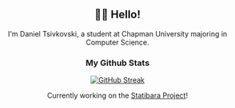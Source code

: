 <div align="center">

## 🙋‍♂️ Hello!

I'm Daniel Tsivkovski, a student at Chapman University majoring in Computer Science. 

### My Github Stats
  
<!-- [![Daniel Tsivkovski's GitHub stats](https://github-readme-stats.vercel.app/api?username=dtsivkovski&show_icons=true&theme=transparent&hide_border=true)](https://github.com/dtsivkovski) -->

[![GitHub Streak](https://streak-stats.demolab.com?user=dtsivkovski&theme=transparent&hide_border=true&fire=EB5454&stroke=EB5454&currStreakNum=EB5454&ring=EBA416&sideNums=EBA416&sideLabels=C83EEB&currStreakLabel=C83EEB&dates=919191)](https://git.io/streak-stats)
  
Currently working on the [Statibara Project](https://github.com/dtsivkovski/statibara)!

</div>
